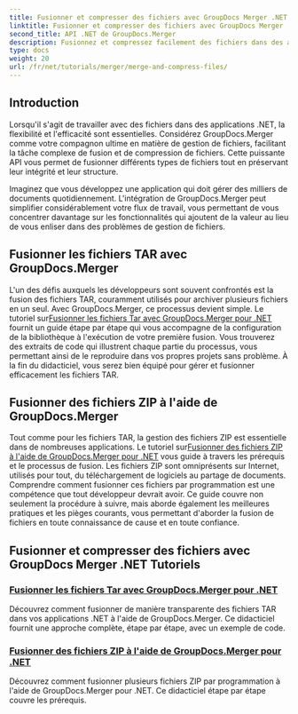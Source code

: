 ```yaml
---
title: Fusionner et compresser des fichiers avec GroupDocs Merger .NET
linktitle: Fusionner et compresser des fichiers avec GroupDocs Merger .NET
second_title: API .NET de GroupDocs.Merger
description: Fusionnez et compressez facilement des fichiers dans des applications .NET avec GroupDocs.Merger. Découvrez des tutoriels pour fusionner des fichiers TAR et ZIP étape par étape.
type: docs
weight: 20
url: /fr/net/tutorials/merger/merge-and-compress-files/
---
```

## Introduction

Lorsqu'il s'agit de travailler avec des fichiers dans des applications .NET, la flexibilité et l'efficacité sont essentielles. Considérez GroupDocs.Merger comme votre compagnon ultime en matière de gestion de fichiers, facilitant la tâche complexe de fusion et de compression de fichiers. Cette puissante API vous permet de fusionner différents types de fichiers tout en préservant leur intégrité et leur structure.

Imaginez que vous développez une application qui doit gérer des milliers de documents quotidiennement. L'intégration de GroupDocs.Merger peut simplifier considérablement votre flux de travail, vous permettant de vous concentrer davantage sur les fonctionnalités qui ajoutent de la valeur au lieu de vous enliser dans des problèmes de gestion de fichiers.

## Fusionner les fichiers TAR avec GroupDocs.Merger

 L'un des défis auxquels les développeurs sont souvent confrontés est la fusion des fichiers TAR, couramment utilisés pour archiver plusieurs fichiers en un seul. Avec GroupDocs.Merger, ce processus devient simple. Le tutoriel sur[Fusionner les fichiers Tar avec GroupDocs.Merger pour .NET](./merge-tar-files/) fournit un guide étape par étape qui vous accompagne de la configuration de la bibliothèque à l'exécution de votre première fusion. Vous trouverez des extraits de code qui illustrent chaque partie du processus, vous permettant ainsi de le reproduire dans vos propres projets sans problème. À la fin du didacticiel, vous serez bien équipé pour gérer et fusionner efficacement les fichiers TAR.

## Fusionner des fichiers ZIP à l'aide de GroupDocs.Merger

Tout comme pour les fichiers TAR, la gestion des fichiers ZIP est essentielle dans de nombreuses applications. Le tutoriel sur[Fusionner des fichiers ZIP à l'aide de GroupDocs.Merger pour .NET](./merge-zip-files/) vous guide à travers les prérequis et le processus de fusion. Les fichiers ZIP sont omniprésents sur Internet, utilisés pour tout, du téléchargement de logiciels au partage de documents. Comprendre comment fusionner ces fichiers par programmation est une compétence que tout développeur devrait avoir. Ce guide couvre non seulement la procédure à suivre, mais aborde également les meilleures pratiques et les pièges courants, vous permettant d'aborder la fusion de fichiers en toute connaissance de cause et en toute confiance.

## Fusionner et compresser des fichiers avec GroupDocs Merger .NET Tutoriels
### [Fusionner les fichiers Tar avec GroupDocs.Merger pour .NET](./merge-tar-files/)
Découvrez comment fusionner de manière transparente des fichiers TAR dans vos applications .NET à l'aide de GroupDocs.Merger. Ce didacticiel fournit une approche complète, étape par étape, avec un exemple de code.
### [Fusionner des fichiers ZIP à l'aide de GroupDocs.Merger pour .NET](./merge-zip-files/)
Découvrez comment fusionner plusieurs fichiers ZIP par programmation à l'aide de GroupDocs.Merger pour .NET. Ce didacticiel étape par étape couvre les prérequis.